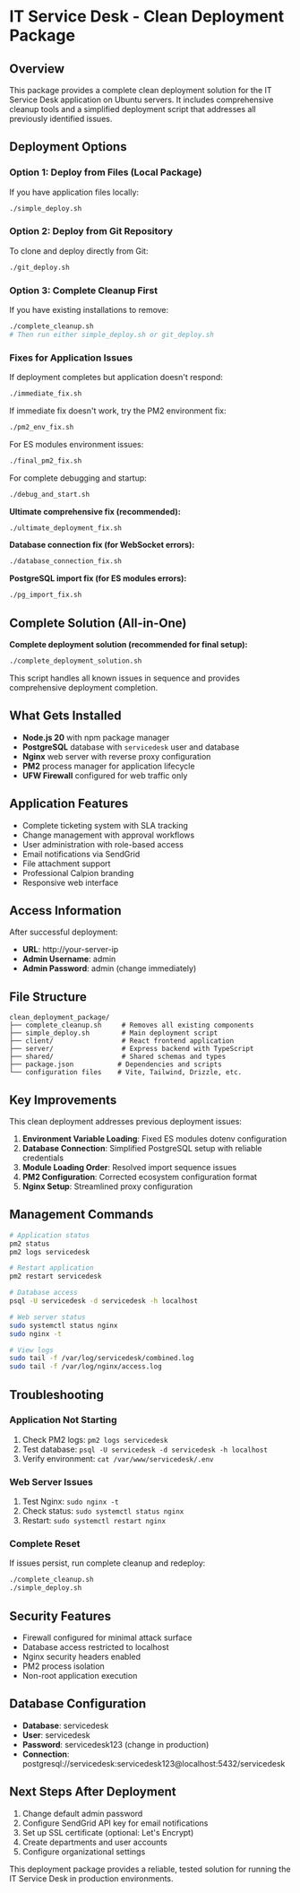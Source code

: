 # IT Service Desk - Clean Deployment Package

## Overview

This package provides a complete clean deployment solution for the IT Service Desk application on Ubuntu servers. It includes comprehensive cleanup tools and a simplified deployment script that addresses all previously identified issues.

## Deployment Options

### Option 1: Deploy from Files (Local Package)
If you have application files locally:
```bash
./simple_deploy.sh
```

### Option 2: Deploy from Git Repository
To clone and deploy directly from Git:
```bash
./git_deploy.sh
```

### Option 3: Complete Cleanup First
If you have existing installations to remove:
```bash
./complete_cleanup.sh
# Then run either simple_deploy.sh or git_deploy.sh
```

### Fixes for Application Issues

If deployment completes but application doesn't respond:
```bash
./immediate_fix.sh
```

If immediate fix doesn't work, try the PM2 environment fix:
```bash
./pm2_env_fix.sh
```

For ES modules environment issues:
```bash
./final_pm2_fix.sh
```

For complete debugging and startup:
```bash
./debug_and_start.sh
```

**Ultimate comprehensive fix (recommended):**
```bash
./ultimate_deployment_fix.sh
```

**Database connection fix (for WebSocket errors):**
```bash
./database_connection_fix.sh
```

**PostgreSQL import fix (for ES modules errors):**
```bash
./pg_import_fix.sh
```

## Complete Solution (All-in-One)

**Complete deployment solution (recommended for final setup):**
```bash
./complete_deployment_solution.sh
```

This script handles all known issues in sequence and provides comprehensive deployment completion.

## What Gets Installed

- **Node.js 20** with npm package manager
- **PostgreSQL** database with `servicedesk` user and database
- **Nginx** web server with reverse proxy configuration
- **PM2** process manager for application lifecycle
- **UFW Firewall** configured for web traffic only

## Application Features

- Complete ticketing system with SLA tracking
- Change management with approval workflows
- User administration with role-based access
- Email notifications via SendGrid
- File attachment support
- Professional Calpion branding
- Responsive web interface

## Access Information

After successful deployment:
- **URL**: http://your-server-ip
- **Admin Username**: admin
- **Admin Password**: admin (change immediately)

## File Structure

```
clean_deployment_package/
├── complete_cleanup.sh     # Removes all existing components
├── simple_deploy.sh        # Main deployment script
├── client/                 # React frontend application
├── server/                 # Express backend with TypeScript
├── shared/                 # Shared schemas and types
├── package.json           # Dependencies and scripts
└── configuration files    # Vite, Tailwind, Drizzle, etc.
```

## Key Improvements

This clean deployment addresses previous deployment issues:

1. **Environment Variable Loading**: Fixed ES modules dotenv configuration
2. **Database Connection**: Simplified PostgreSQL setup with reliable credentials
3. **Module Loading Order**: Resolved import sequence issues
4. **PM2 Configuration**: Corrected ecosystem configuration format
5. **Nginx Setup**: Streamlined proxy configuration

## Management Commands

```bash
# Application status
pm2 status
pm2 logs servicedesk

# Restart application
pm2 restart servicedesk

# Database access
psql -U servicedesk -d servicedesk -h localhost

# Web server status
sudo systemctl status nginx
sudo nginx -t

# View logs
sudo tail -f /var/log/servicedesk/combined.log
sudo tail -f /var/log/nginx/access.log
```

## Troubleshooting

### Application Not Starting
1. Check PM2 logs: `pm2 logs servicedesk`
2. Test database: `psql -U servicedesk -d servicedesk -h localhost`
3. Verify environment: `cat /var/www/servicedesk/.env`

### Web Server Issues
1. Test Nginx: `sudo nginx -t`
2. Check status: `sudo systemctl status nginx`
3. Restart: `sudo systemctl restart nginx`

### Complete Reset
If issues persist, run complete cleanup and redeploy:
```bash
./complete_cleanup.sh
./simple_deploy.sh
```

## Security Features

- Firewall configured for minimal attack surface
- Database access restricted to localhost
- Nginx security headers enabled
- PM2 process isolation
- Non-root application execution

## Database Configuration

- **Database**: servicedesk
- **User**: servicedesk
- **Password**: servicedesk123 (change in production)
- **Connection**: postgresql://servicedesk:servicedesk123@localhost:5432/servicedesk

## Next Steps After Deployment

1. Change default admin password
2. Configure SendGrid API key for email notifications
3. Set up SSL certificate (optional: Let's Encrypt)
4. Create departments and user accounts
5. Configure organizational settings

This deployment package provides a reliable, tested solution for running the IT Service Desk in production environments.